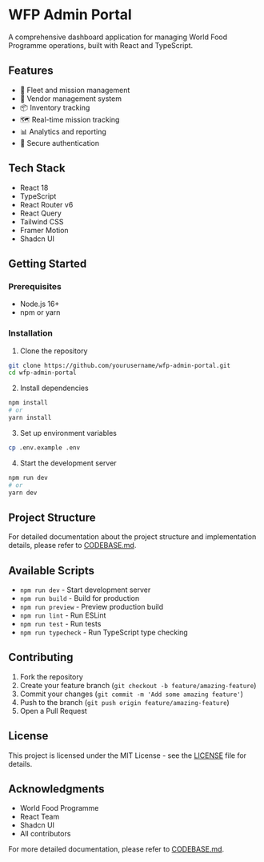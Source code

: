 # WFP Admin Portal

A comprehensive dashboard application for managing World Food Programme operations, built with React and TypeScript.

## Features

- 🚚 Fleet and mission management
- 👥 Vendor management system
- 📦 Inventory tracking
- 🗺️ Real-time mission tracking
- 📊 Analytics and reporting
- 🔐 Secure authentication

## Tech Stack

- React 18
- TypeScript
- React Router v6
- React Query
- Tailwind CSS
- Framer Motion
- Shadcn UI

## Getting Started

### Prerequisites

- Node.js 16+
- npm or yarn

### Installation

1. Clone the repository
```bash
git clone https://github.com/yourusername/wfp-admin-portal.git
cd wfp-admin-portal
```

2. Install dependencies
```bash
npm install
# or
yarn install
```

3. Set up environment variables
```bash
cp .env.example .env
```

4. Start the development server
```bash
npm run dev
# or
yarn dev
```

## Project Structure

For detailed documentation about the project structure and implementation details, please refer to [CODEBASE.md](CODEBASE.md).

## Available Scripts

- `npm run dev` - Start development server
- `npm run build` - Build for production
- `npm run preview` - Preview production build
- `npm run lint` - Run ESLint
- `npm run test` - Run tests
- `npm run typecheck` - Run TypeScript type checking

## Contributing

1. Fork the repository
2. Create your feature branch (`git checkout -b feature/amazing-feature`)
3. Commit your changes (`git commit -m 'Add some amazing feature'`)
4. Push to the branch (`git push origin feature/amazing-feature`)
5. Open a Pull Request

## License

This project is licensed under the MIT License - see the [LICENSE](LICENSE) file for details.

## Acknowledgments

- World Food Programme
- React Team
- Shadcn UI
- All contributors

For more detailed documentation, please refer to [CODEBASE.md](CODEBASE.md).
